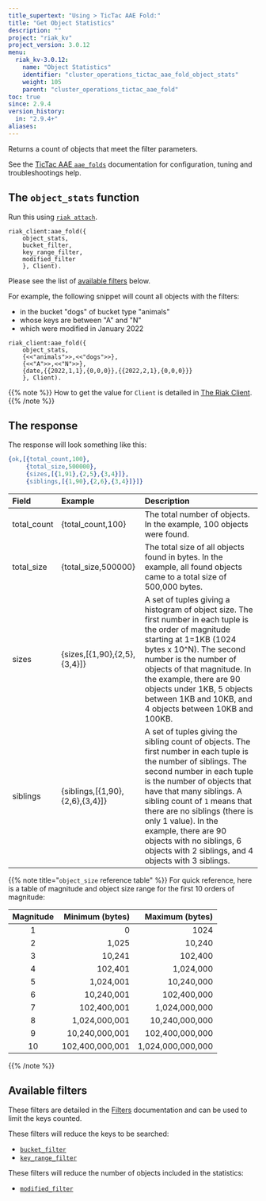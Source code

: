 ```yaml
---
title_supertext: "Using > TicTac AAE Fold:"
title: "Get Object Statistics"
description: ""
project: "riak_kv"
project_version: 3.0.12
menu:
  riak_kv-3.0.12:
    name: "Object Statistics"
    identifier: "cluster_operations_tictac_aae_fold_object_stats"
    weight: 105
    parent: "cluster_operations_tictac_aae_fold"
toc: true
since: 2.9.4
version_history:
  in: "2.9.4+"
aliases:
---
```

[code riak_kv_vnode]: https://github.com/basho/riak_kv/blob/develop-3.0/src/riak_kv_vnode.erl
[riak attach]: ../../../admin/riak-cli/#attach
[config reference]: ../../../configuring/reference/#tictac-active-anti-entropy
[config tictacaae]: ../../../configuring/active-anti-entropy/tictac-aae
[tictacaae folds-overview]: ../
[tictacaae system]: ../../tictac-active-anti-entropy
[tictacaae client]: ../../tictac-aae-fold#the-riak-client
[tictacaae find-keys]: ../../tictac-aae-fold/find-keys
[tictacaae find-tombs]: ../../tictac-aae-fold/find-tombs
[tictacaae list-buckets]: ../../tictac-aae-fold/list-buckets
[tictacaae object-stats]: ../../tictac-aae-fold/object-stats
[tictacaae reap-tombs]: ../../tictac-aae-fold/reap-tombs
[filters]: ../../tictac-aae-fold/filters
[filter-by bucket]: ../../tictac-aae-fold/filters#filter-by-bucket-name
[filter-by key-range]: ../../tictac-aae-fold/filters#filter-by-key-range
[filter-by segment]: ../../tictac-aae-fold/filters#filter-by-segment
[filter-by modified]: ../../tictac-aae-fold/filters#filter-by-date-modified
[filter-by sibling-count]: ../../tictac-aae-fold/find-keys/#the-sibling-count-filter
[filter-by object-size]: ../../tictac-aae-fold/find-keys/#the-object-size-filter

Returns a count of objects that meet the filter parameters.

See the [TicTac AAE `aae_folds`][tictacaae folds-overview] documentation for configuration, tuning and troubleshootings help.

## The `object_stats` function

Run this using [`riak attach`][riak attach].

```riakattach
riak_client:aae_fold({
    object_stats,
    bucket_filter,
    key_range_filter,
    modified_filter
    }, Client).
```

Please see the list of [available filters](#available-filters) below.

For example, the following snippet will count all objects with the filters:

- in the bucket "dogs" of bucket type "animals"
- whose keys are between "A" and "N"
- which were modified in January 2022

```riakattach
riak_client:aae_fold({
    object_stats,
    {<<"animals">>,<<"dogs">>},
    {<<"A">>,<<"N">>},
    {date,{{2022,1,1},{0,0,0}},{{2022,2,1},{0,0,0}}}
    }, Client).
```

{{% note %}}
How to get the value for `Client` is detailed in [The Riak Client](../../tictac-aae-fold#the-riak-client).
{{% /note %}}

## The response

The response will look something like this:

```erlang
{ok,[{total_count,100},
     {total_size,500000},
     {sizes,[{1,91},{2,5},{3,4}]},
     {siblings,[{1,90},{2,6},{3,4}]}]}
```

Field | Example | Description
:-------|:--------|:--------
total_count | {total_count,100}  | The total number of objects. In the example, 100 objects were found.
total_size | {total_size,500000}  | The total size of all objects found in bytes. In the example, all found objects came to a total size of 500,000 bytes.
sizes | {sizes,[{1,90},{2,5},{3,4}]} | A set of tuples giving a histogram of object size. The first number in each tuple is the order of magnitude starting at 1=1KB (1024 bytes x 10^N). The second number is the number of objects of that magnitude. In the example, there are 90 objects under 1KB, 5 objects between 1KB and 10KB, and 4 objects between 10KB and 100KB.
siblings | {siblings,[{1,90},{2,6},{3,4}]} | A set of tuples giving the sibling count of objects. The first number in each tuple is the number of siblings. The second number in each tuple is the number of objects that have that many siblings. A sibling count of `1` means that there are no siblings (there is only 1 value). In the example, there are 90 objects with no siblings, 6 objects with 2 siblings, and 4 objects with 3 siblings.

{{% note title="`object_size` reference table" %}}
For quick reference, here is a table of magnitude and object size range for the first 10 orders of magnitude:

Magnitude | Minimum (bytes) | Maximum (bytes)
:--------:|---------:|---------:
1|0|1024
2|1,025|10,240
3|10,241|102,400
4|102,401|1,024,000
5|1,024,001|10,240,000
6|10,240,001|102,400,000
7|102,400,001|1,024,000,000
8|1,024,000,001|10,240,000,000
9|10,240,000,001|102,400,000,000
10|102,400,000,001|1,024,000,000,000

{{% /note %}}

## Available filters

These filters are detailed in the [Filters][filters] documentation and can be used to limit the keys counted.

These filters will reduce the keys to be searched:

- [`bucket_filter`][filter-by bucket]
- [`key_range_filter`][filter-by key-range]

These filters will reduce the number of objects included in the statistics:

- [`modified_filter`][filter-by modified]
